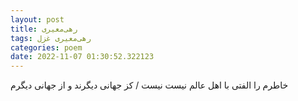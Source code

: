 ```yaml
---
layout: post
title: رهی‌معیری
tags: رهی‌معیری غزل
categories: poem
date: 2022-11-07 01:30:52.322123
---
```


خاطرم را الفتی با اهل عالم نیست نیست / کز جهانی دیگرند و از جهانی دیگرم